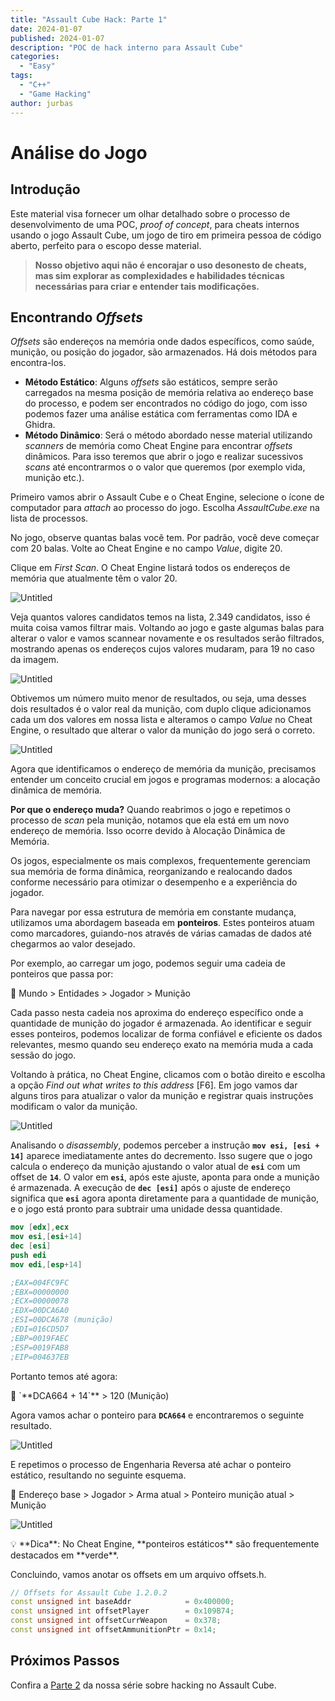 ```yaml
---
title: "Assault Cube Hack: Parte 1"
date: 2024-01-07
published: 2024-01-07
description: "POC de hack interno para Assault Cube"
categories:
  - "Easy"
tags:
  - "C++"
  - "Game Hacking"
author: jurbas
---
```


# Análise do Jogo

## Introdução

Este material visa fornecer um olhar detalhado sobre o processo de desenvolvimento de uma POC, _proof of concept_, para cheats internos usando o jogo Assault Cube, um jogo de tiro em primeira pessoa de código aberto, perfeito para o escopo desse material.

> **Nosso objetivo aqui não é encorajar o uso desonesto de cheats, mas sim explorar as complexidades e habilidades técnicas necessárias para criar e entender tais modificações.**

## **Encontrando _Offsets_**

_Offsets_ são endereços na memória onde dados específicos, como saúde, munição, ou posição do jogador, são armazenados. Há dois métodos para encontra-los.

- **Método Estático**: Alguns _offsets_ são estáticos, sempre serão carregados na mesma posição de memória relativa ao endereço base do processo, e podem ser encontrados no código do jogo, com isso podemos fazer uma análise estática com ferramentas como IDA e Ghidra.
- **Método Dinâmico**: Será o método abordado nesse material utilizando _scanners_ de memória como Cheat Engine para encontrar _offsets_ dinâmicos. Para isso teremos que abrir o jogo e realizar sucessivos _scans_ até encontrarmos o o valor que queremos (por exemplo vida, munição etc.).

Primeiro vamos abrir o Assault Cube e o Cheat Engine, selecione o ícone de computador para _attach_ ao processo do jogo. Escolha _AssaultCube.exe_ na lista de processos.

No jogo, observe quantas balas você tem. Por padrão, você deve começar com 20 balas. Volte ao Cheat Engine e no campo _Value_, digite 20.

Clique em _First Scan_. O Cheat Engine listará todos os endereços de memória que atualmente têm o valor 20.

![Untitled](/images/ac-hack-1.png)

Veja quantos valores candidatos temos na lista, 2.349 candidatos, isso é muita coisa vamos filtrar mais. Voltando ao jogo e gaste algumas balas para alterar o valor e vamos scannear novamente e os resultados serão filtrados, mostrando apenas os endereços cujos valores mudaram, para 19 no caso da imagem.

![Untitled](/images/ac-hack-2.png)

Obtivemos um número muito menor de resultados, ou seja, uma desses dois resultados é o valor real da munição, com duplo clique adicionamos cada um dos valores em nossa lista e alteramos o campo _Value_ no Cheat Engine, o resultado que alterar o valor da munição do jogo será o correto.

![Untitled](/images/ac-hack-3.png)

Agora que identificamos o endereço de memória da munição, precisamos entender um conceito crucial em jogos e programas modernos: a alocação dinâmica de memória.

**Por que o endereço muda?**
Quando reabrimos o jogo e repetimos o processo de _scan_ pela munição, notamos que ela está em um novo endereço de memória. Isso ocorre devido à Alocação Dinâmica de Memória.

Os jogos, especialmente os mais complexos, frequentemente gerenciam sua memória de forma dinâmica, reorganizando e realocando dados conforme necessário para otimizar o desempenho e a experiência do jogador.

Para navegar por essa estrutura de memória em constante mudança, utilizamos uma abordagem baseada em **ponteiros**. Estes ponteiros atuam como marcadores, guiando-nos através de várias camadas de dados até chegarmos ao valor desejado.

Por exemplo, ao carregar um jogo, podemos seguir uma cadeia de ponteiros que passa por:

<aside>
📂 Mundo > Entidades > Jogador > Munição

</aside>

Cada passo nesta cadeia nos aproxima do endereço específico onde a quantidade de munição do jogador é armazenada. Ao identificar e seguir esses ponteiros, podemos localizar de forma confiável e eficiente os dados relevantes, mesmo quando seu endereço exato na memória muda a cada sessão do jogo.

Voltando à prática, no Cheat Engine, clicamos com o botão direito e escolha a opção _Find out what writes to this address_ [F6]. Em jogo vamos dar alguns tiros para atualizar o valor da munição e registrar quais instruções modificam o valor da munição.

![Untitled](/images/ac-hack-4.png)

Analisando o _disassembly_, podemos perceber a instrução **`mov esi, [esi + 14]`** aparece imediatamente antes do decremento. Isso sugere que o jogo calcula o endereço da munição ajustando o valor atual de **`esi`** com um offset de **`14`**. O valor em **`esi`**, após este ajuste, aponta para onde a munição é armazenada. A execução de **`dec [esi]`** após o ajuste de endereço significa que **`esi`** agora aponta diretamente para a quantidade de munição, e o jogo está pronto para subtrair uma unidade dessa quantidade.

```nasm
mov [edx],ecx
mov esi,[esi+14]
dec [esi]
push edi
mov edi,[esp+14]

;EAX=004FC9FC
;EBX=00000000
;ECX=00000078
;EDX=00DCA6A0
;ESI=00DCA678 (munição)
;EDI=016CD5D7
;EBP=0019FAEC
;ESP=0019FAB8
;EIP=004637EB
```

Portanto temos até agora:

<aside>
📂 `**DCA664 + 14`** > 120 (Munição)

</aside>

Agora vamos achar o ponteiro para **`DCA664`** e encontraremos o seguinte resultado.

![Untitled](/images/ac-hack-5.png)

E repetimos o processo de Engenharia Reversa até achar o ponteiro estático, resultando no seguinte esquema.

<aside>
📂 Endereço base > Jogador > Arma atual > Ponteiro munição atual > Munição

</aside>

![Untitled](/images/ac-hack-6.png)

<aside>
💡 **Dica**: No Cheat Engine, **ponteiros estáticos** são frequentemente destacados em **verde**.

</aside>

Concluindo, vamos anotar os offsets em um arquivo offsets.h.

```cpp
// Offsets for Assault Cube 1.2.0.2
const unsigned int baseAddr            = 0x400000;
const unsigned int offsetPlayer        = 0x109B74;
const unsigned int offsetCurrWeapon    = 0x378;
const unsigned int offsetAmmunitionPtr = 0x14;
```

## Próximos Passos

Confira a [Parte 2](/blog/2024-02-19-assault-cube-hack-parte-2) da nossa série sobre hacking no Assault Cube.
